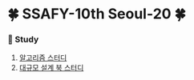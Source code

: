 # 🍀 SSAFY-10th Seoul-20 🍀

### 📕 Study
1. [알고리즘 스터디](https://github.com/SSAFY-Seoul-20-Study/Algorithm)
2. [대규모 설계 북 스터디](https://github.com/SSAFY-Seoul-20-Study/book-system-design-interview)
